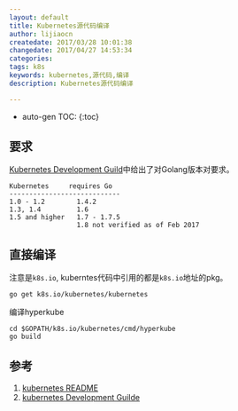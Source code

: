 ```yaml
---
layout: default
title: Kubernetes源代码编译
author: lijiaocn
createdate: 2017/03/28 10:01:38
changedate: 2017/04/27 14:53:34
categories:
tags: k8s
keywords: kubernetes,源代码,编译
description: Kubernetes源代码编译

---
```


* auto-gen TOC:
{:toc}

## 要求
 
[Kubernetes Development Guild][2]中给出了对Golang版本对要求。

	Kubernetes     requires Go
	----------------------------
	1.0 - 1.2        1.4.2
	1.3, 1.4         1.6
	1.5 and higher   1.7 - 1.7.5
	                 1.8 not verified as of Feb 2017

## 直接编译

注意是`k8s.io`, kuberntes代码中引用的都是`k8s.io`地址的pkg。

	go get k8s.io/kubernetes/kubernetes

编译hyperkube

	cd $GOPATH/k8s.io/kubernetes/cmd/hyperkube
	go build

## 参考

1. [kubernetes README][1]
2. [kubernetes Development Guilde][2]

[1]: https://github.com/kubernetes/kubernetes  "kubernetes REAMDME.md" 
[2]: https://github.com/kubernetes/community/blob/master/contributors/devel/development.md "kubernetes development"
